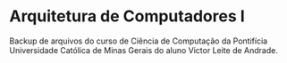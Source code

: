 # Arquitetura de Computadores I
Backup de arquivos do curso de Ciência de Computação da Pontifícia Universidade Católica de Minas Gerais do aluno Victor Leite de Andrade.
